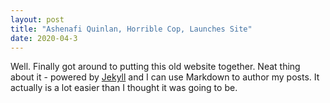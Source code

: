 ```yaml
---
layout: post
title: "Ashenafi Quinlan, Horrible Cop, Launches Site"
date: 2020-04-3
---
```


Well. Finally got around to putting this old website together. Neat thing about it - powered by [Jekyll](http://jekyllrb.com) and I can use Markdown to author my posts. It actually is a lot easier than I thought it was going to be.
